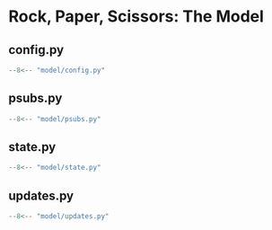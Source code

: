 # Rock, Paper, Scissors: The Model
## config.py
```python
--8<-- "model/config.py"
```

## psubs.py
```python
--8<-- "model/psubs.py"
```

## state.py
```python
--8<-- "model/state.py"
```

## updates.py
```python
--8<-- "model/updates.py"
```